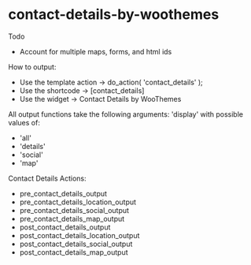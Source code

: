 contact-details-by-woothemes
============================

Todo

- Account for multiple maps, forms, and html ids

How to output:

- Use the template action -> do_action( 'contact_details' );
- Use the shortcode -> [contact_details]
- Use the widget -> Contact Details by WooThemes

All output functions take the following arguments:
'display' with possible values of:
- 'all'
- 'details'
- 'social'
- 'map'

Contact Details Actions:
- pre_contact_details_output
- pre_contact_details_location_output
- pre_contact_details_social_output
- pre_contact_details_map_output
- post_contact_details_output
- post_contact_details_location_output
- post_contact_details_social_output
- post_contact_details_map_output